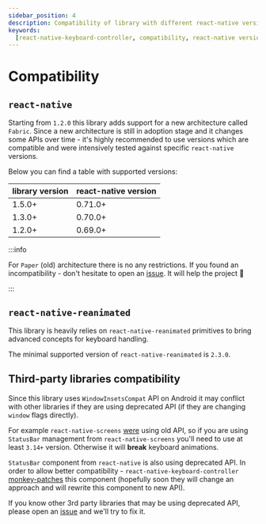 ```yaml
---
sidebar_position: 4
description: Compatibility of library with different react-native versions and architectures
keywords:
  [react-native-keyboard-controller, compatibility, react-native versions]
---
```


# Compatibility

## `react-native`

Starting from `1.2.0` this library adds support for a new architecture called `Fabric`. Since a new architecture is still in adoption stage and it changes some APIs over time - it's highly recommended to use versions which are compatible and were intensively tested against specific `react-native` versions.

Below you can find a table with supported versions:

| library version | react-native version |
| --------------- | -------------------- |
| 1.5.0+          | 0.71.0+              |
| 1.3.0+          | 0.70.0+              |
| 1.2.0+          | 0.69.0+              |

:::info

For `Paper` (old) architecture there is no any restrictions. If you found an incompatibility - don't hesitate to open an [issue](https://github.com/kirillzyusko/react-native-keyboard-controller/issues/new?assignees=kirillzyusko&labels=bug&template=bug_report.md&title=). It will help the project 🙏

:::

## `react-native-reanimated`

This library is heavily relies on `react-native-reanimated` primitives to bring advanced concepts for keyboard handling.

The minimal supported version of `react-native-reanimated` is `2.3.0`.

## Third-party libraries compatibility

Since this library uses `WindowInsetsCompat` API on Android it may conflict with other libraries if they are using deprecated API (if they are changing `window` flags directly).

For example `react-native-screens` [were](https://github.com/software-mansion/react-native-screens/pull/1451) using old API, so if you are using `StatusBar` management from `react-native-screens` you'll need to use at least `3.14+` version. Otherwise it will **break** keyboard animations.

`StatusBar` component from `react-native` is also using deprecated API. In order to allow better compatibility - `react-native-keyboard-controller` [monkey-patches](https://github.com/kirillzyusko/react-native-keyboard-controller/pull/30) this component (hopefully soon they will change an approach and will rewrite this component to new API).

If you know other 3rd party libraries that may be using deprecated API, please open an [issue](https://github.com/kirillzyusko/react-native-keyboard-controller/issues/new?assignees=kirillzyusko&labels=bug&template=bug_report.md&title=) and we'll try to fix it.
